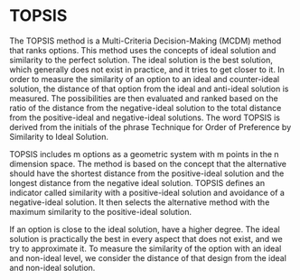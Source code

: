 # TOPSIS
The TOPSIS method is a Multi-Criteria Decision-Making (MCDM) method that ranks options. This method uses the concepts of ideal solution and similarity to the perfect solution. The ideal solution is the best solution, which generally does not exist in practice, and it tries to get closer to it. In order to measure the similarity of an option to an ideal and counter-ideal solution, the distance of that option from the ideal and anti-ideal solution is measured. The possibilities are then evaluated and ranked based on the ratio of the distance from the negative-ideal solution to the total distance from the positive-ideal and negative-ideal solutions. The word TOPSIS is derived from the initials of the phrase Technique for Order of Preference by Similarity to Ideal Solution.

TOPSIS includes m options as a geometric system with m points in the n dimension space. The method is based on the concept that the alternative should have the shortest distance from the positive-ideal solution and the longest distance from the negative ideal solution. TOPSIS defines an indicator called similarity with a positive-ideal solution and avoidance of a negative-ideal solution. It then selects the alternative method with the maximum similarity to the positive-ideal solution.

If an option is close to the ideal solution, have a higher degree. The ideal solution is practically the best in every aspect that does not exist, and we try to approximate it. To measure the similarity of the option with an ideal and non-ideal level, we consider the distance of that design from the ideal and non-ideal solution.
